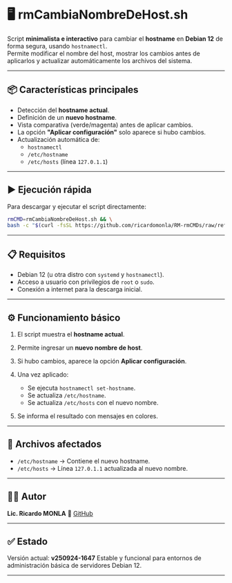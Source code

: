 # 🖥️ rmCambiaNombreDeHost.sh

Script **minimalista e interactivo** para cambiar el **hostname** en **Debian 12** de forma segura, usando `hostnamectl`.  
Permite modificar el nombre del host, mostrar los cambios antes de aplicarlos y actualizar automáticamente los archivos del sistema.

---

## 📦 Características principales

- Detección del **hostname actual**.
- Definición de un **nuevo hostname**.
- Vista comparativa (verde/magenta) antes de aplicar cambios.
- La opción **"Aplicar configuración"** solo aparece si hubo cambios.
- Actualización automática de:
  - `hostnamectl`
  - `/etc/hostname`
  - `/etc/hosts` (línea `127.0.1.1`)

---

## ▶️ Ejecución rápida

Para descargar y ejecutar el script directamente:

```bash
rmCMD=rmCambiaNombreDeHost.sh && \
bash -c "$(curl -fsSL https://github.com/ricardomonla/RM-rmCMDs/raw/refs/heads/main/rmCambiaNombreDeHost/${rmCMD})"
````

---

## 📋 Requisitos

* Debian 12 (u otra distro con `systemd` y `hostnamectl`).
* Acceso a usuario con privilegios de `root` o `sudo`.
* Conexión a internet para la descarga inicial.

---

## ⚙️ Funcionamiento básico

1. El script muestra el **hostname actual**.
2. Permite ingresar un **nuevo nombre de host**.
3. Si hubo cambios, aparece la opción **Aplicar configuración**.
4. Una vez aplicado:

   * Se ejecuta `hostnamectl set-hostname`.
   * Se actualiza `/etc/hostname`.
   * Se actualiza `/etc/hosts` con el nuevo nombre.
5. Se informa el resultado con mensajes en colores.

---

## 📂 Archivos afectados

* `/etc/hostname` → Contiene el nuevo hostname.
* `/etc/hosts` → Línea `127.0.1.1` actualizada al nuevo nombre.

---

## 🧑‍💻 Autor

**Lic. Ricardo MONLA**
🔗 [GitHub](https://github.com/ricardomonla)

---

## ✅ Estado

Versión actual: **v250924-1647**
Estable y funcional para entornos de administración básica de servidores Debian 12.

---
